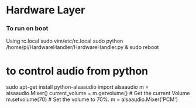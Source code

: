 
# Hardware Layer

### To run on boot
Using rc.local
sudo vim/etc/rc.local
sudo python /home/pi/HardwareHandler/HardwareHandler.py &
sudo reboot

# to control audio from python
sudo apt-get install python-alsaaudio
import alsaaudio
m = alsaaudio.Mixer()
current_volume = m.getvolume() # Get the current Volume
m.setvolume(70) # Set the volume to 70%.
m = alsaaudio.Mixer('PCM')
